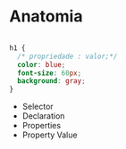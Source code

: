 # Anatomia

```css

h1 {
  /* propriedade : valor;*/
  color: blue;
  font-size: 60px;
  background: gray;
}
```

* Selector
* Declaration
* Properties
* Property Value
